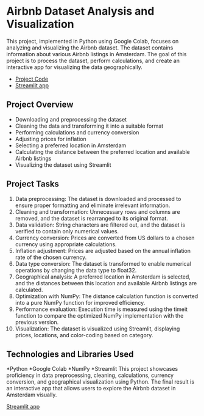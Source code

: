 # Airbnb Dataset Analysis and Visualization
This project, implemented in Python using Google Colab, focuses on analyzing and visualizing the Airbnb dataset. The dataset contains information about various Airbnb listings in Amsterdam. The goal of this project is to process the dataset, perform calculations, and create an interactive app for visualizing the data geographically.

* [Project Code](https://colab.research.google.com/drive/1QZ-y2DTPlGMRCGjUYVV5F-7G4c7WSCMr#scrollTo=7G3KvDaeF9YD)  
* [Streamlit app](https://panktir-data-analytics-streamlit-app-abts2t.streamlit.app/)

## Project Overview
* Downloading and preprocessing the dataset
* Cleaning the data and transforming it into a suitable format
* Performing calculations and currency conversion
* Adjusting prices for inflation
* Selecting a preferred location in Amsterdam
* Calculating the distance between the preferred location and available Airbnb listings
* Visualizing the dataset using Streamlit

## Project Tasks
1. Data preprocessing: The dataset is downloaded and processed to ensure proper formatting and eliminate irrelevant information.
2. Cleaning and transformation: Unnecessary rows and columns are removed, and the dataset is rearranged to its original format.
3. Data validation: String characters are filtered out, and the dataset is verified to contain only numerical values.
4. Currency conversion: Prices are converted from US dollars to a chosen currency using appropriate calculations.
5. Inflation adjustment: Prices are adjusted based on the annual inflation rate of the chosen currency.
6. Data type conversion: The dataset is transformed to enable numerical operations by changing the data type to float32.
7. Geographical analysis: A preferred location in Amsterdam is selected, and the distances between this location and available Airbnb listings are calculated.
8. Optimization with NumPy: The distance calculation function is converted into a pure NumPy function for improved efficiency.
9. Performance evaluation: Execution time is measured using the timeit function to compare the optimized NumPy implementation with the previous version.
10. Visualization: The dataset is visualized using Streamlit, displaying prices, locations, and color-coding based on category.

## Technologies and Libraries Used
*Python
*Google Colab
*NumPy
*Streamlit
This project showcases proficiency in data preprocessing, cleaning, calculations, currency conversion, and geographical visualization using Python. The final result is an interactive app that allows users to explore the Airbnb dataset in Amsterdam visually.

[Streamlit app](https://panktir-data-analytics-streamlit-app-abts2t.streamlit.app/)
